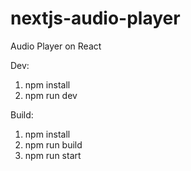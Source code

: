 # nextjs-audio-player

Audio Player on React

Dev:
1. npm install
2. npm run dev

Build:
1. npm install
2. npm run build
3. npm run start

